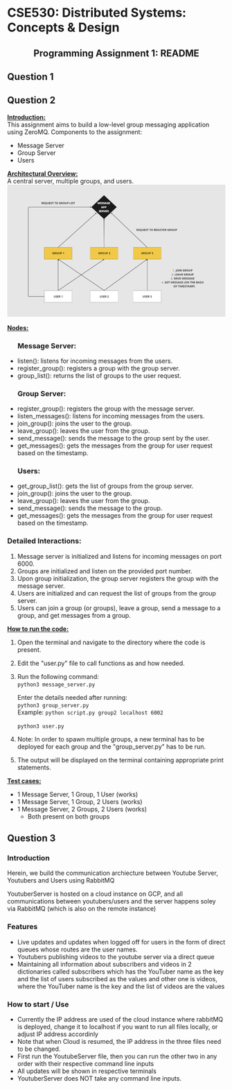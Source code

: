 <h1> CSE530: Distributed Systems: Concepts & Design </h1>
<h2><center> Programming Assignment 1: README </center></h2>

<!-- Question 1-->
## Question 1



<!-- Question 2-->
## Question 2
<b><u> Introduction: </u></b><br>
This assignment aims to build a low-level group messaging application using ZeroMQ.
Components to the assignment:
<ul>
<li> Message Server
<li> Group Server
<li> Users
</ul>

<b><u> Architectural Overview: </u></b><br>
A central server, multiple groups, and users.
<img src = "public/q2_architecture.png">

<b><u> Nodes: </u></b><br>
<ul>
<h3> Message Server: </h3>
<li> listen(): listens for incoming messages from the users.
<li> register_group(): registers a group with the group server.
<li> group_list(): returns the list of groups to the user request.
</ul>

<ul>
<h3> Group Server: </h3>
<li> register_group(): registers the group with the message server.
<li> listen_messages(): listens for incoming messages from the users.
<li> join_group(): joins the user to the group.
<li> leave_group(): leaves the user from the group.
<li> send_message(): sends the message to the group sent by the user.
<li> get_messages(): gets the messages from the group for user request based on the timestamp.
</ul>

<ul>
<h3> Users: </h3>
<li> get_group_list(): gets the list of groups from the group server.
<li> join_group(): joins the user to the group.
<li> leave_group(): leaves the user from the group.
<li> send_message(): sends the message to the group.
<li> get_messages(): gets the messages from the group for user request based on the timestamp.
</ul>

<h3> Detailed Interactions: </h3>
<ol>
<li> Message server is initialized and listens for incoming messages on port 6000. <br>
<li> Groups are initialized and listen on the provided port number. <br>
<li> Upon group initialization, the group server registers the group with the message server. <br>
<li> Users are initialized and can request the list of groups from the group server. <br>
<li> Users can join a group (or groups), leave a group, send a message to a group, and get messages from a group. <br>
</ol>


<b><u> How to run the code: </u></b><br>
1. Open the terminal and navigate to the directory where the code is present. <br>
2. Edit the "user.py" file to call functions as and how needed. <br>
3. Run the following command: <br>
```python3 message_server.py``` <br>

    Enter the details needed after running: <br> 
```python3 group_server.py``` <br>
Example: ```python script.py group2 localhost 6002``` <br>

    ```python3 user.py``` <br>
1. Note: In order to spawn multiple groups, a new terminal has to be deployed for each group and the "group_server.py" has to be run. <br> 
2. The output will be displayed on the terminal containing appropriate print statements. <br>

<b><u> Test cases: </u></b>
- 1 Message Server, 1 Group, 1 User (works)
- 1 Message Server, 1 Group, 2 Users (works)
- 1 Message Server, 2 Groups, 2 Users (works)
  - Both present on both groups


<!-- Question 3-->
## Question 3

### Introduction
Herein, we build the communication archiecture between Youtube Server, Youtubers and Users using RabbitMQ

YoutuberServer is hosted on a cloud instance on GCP, and all communications between youtubers/users and the server happens soley via RabbitMQ (which is also on the remote instance)

### Features
- Live updates and updates when logged off for users in the form of direct queues whose routes are the user names.
- Youtubers publishing videos to the youtube server via a direct queue
- Maintaining all information about subscribers and videos in 2 dictionaries called subscribers which has the YouTuber name as the key and the list of users subscribed as the values and other one is videos, where the YouTuber name is the key and the list of videos are the values

### How to start / Use
- Currently the IP address are used of the cloud instance where rabbitMQ is deployed, change it to localhost if you want to run all files locally, or adjust IP address accordinly 
- Note that when Cloud is resumed, the IP address in the three files need to be changed.
- First run the YoutubeServer file, then you can run the other two in any order with their respective command line inputs
- All updates will be shown in respective terminals
- YoutuberServer does NOT take any command line inputs.

